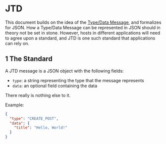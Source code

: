 # JTD

This document builds on the idea of the [Type/Data Message](type-data.md), and formalizes for JSON. How a Type/Data Message can be represented in JSON should in theory not be set in stone. However, hosts in different applications will need to agree upon a standard, and JTD is one such standard that applications can rely on.

## 1 The Standard

A JTD message is a JSON object with the following fields:

- `type`: a string representing the type that the message represents
- `data`: an optional field containing the data

There really is nothing else to it.

Example:

```json
{
  "type": "CREATE_POST",
  "data": {
    "title": "Hello, World!"
  }
}
```
